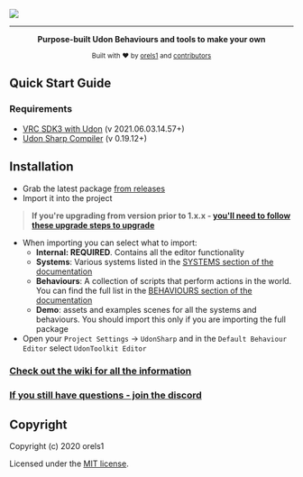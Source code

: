 ![](https://cdn.vrchat.sh/ut/promo/github_banner.png)
<hr>
<p align="center">
  <strong>Purpose-built Udon Behaviours and tools to make your own</strong>
</p>

<p align="center">
  <sub>Built with ❤︎ by
  <a href="https://twitter.com/orels1_">orels1</a> and
  <a href="https://github.com/orels1/UdonToolkit/graphs/contributors">
    contributors
  </a>
  </sub>
</p>

## Quick Start Guide

### Requirements

- [VRC SDK3 with Udon](https://vrchat.com/home/download) (v 2021.06.03.14.57+)
- [Udon Sharp Compiler](https://github.com/vrchat-community/UdonSharp) (v 0.19.12+)

## Installation

- Grab the latest package [from releases](https://github.com/orels1/UdonToolkit/releases)
- Import it into the project
> **If you're upgrading from version prior to 1.x.x - [you'll need to follow these upgrade steps to upgrade](https://ut.orels.sh/v/v1.x/extras/migration-to-v1.0.0)**
- When importing you can select what to import:
  - **Internal: REQUIRED**. Contains all the editor functionality
  - **Systems**: Various systems listed in the [SYSTEMS section of the documentation](https://ut.orels.sh/v/v1.x/systems/camera-system)
  - **Behaviours**: A collection of scripts that perform actions in the world. You can find the full list in the [BEHAVIOURS section of the documentation](https://ut.orels.sh/v/v1.x/behaviours/overview)
  - **Demo**: assets and examples scenes for all the systems and behaviours. You should import this only if you are importing the full package
- Open your `Project Settings` -> `UdonSharp` and in the `Default Behaviour Editor` select `UdonToolkit Editor`

### [Check out the wiki for all the information](https://ut.orels.sh/v/v1.x/)

### [If you still have questions - join the discord](https://discord.com/invite/fR869XP)

## Copyright

Copyright (c) 2020 orels1

Licensed under the [MIT license](LICENSE).
